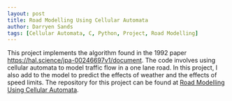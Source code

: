 ```yaml
---
layout: post
title: Road Modelling Using Cellular Automata
author: Darryen Sands
tags: [Cellular Automata, C, Python, Project, Road Modelling]
---
```


This project implements the algorithm found in the 1992 paper https://hal.science/jpa-00246697v1/document. The code involves using cellular automata to model traffic flow in a one lane road. In this project, I also add to the model to predict the effects of weather and the effects of speed limits. The repository for this project can be found at [Road Modelling Using Cellular Automata](https://github.com/DarryenSands/MCSC6040-FinalProject).